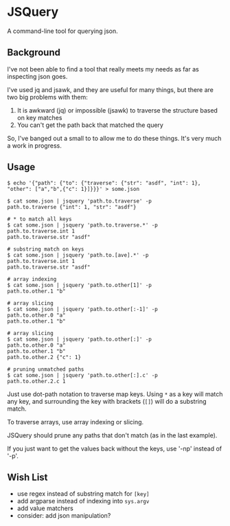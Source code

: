 JSQuery
=======

A command-line tool for querying json.

Background
----------

I've not been able to find a tool that really meets my needs as far as inspecting json goes.

I've used jq and jsawk, and they are useful for many things, but there are two big problems with them:

1. It is awkward (jq) or impossible (jsawk) to traverse the structure based on key matches
2. You can't get the path back that matched the query

So, I've banged out a small to to allow me to do these things. It's very much a work in progress.

Usage
-----

    $ echo '{"path": {"to": {"traverse": {"str": "asdf", "int": 1}, "other": ["a","b",{"c": 1}]}}}' > some.json

    $ cat some.json | jsquery 'path.to.traverse' -p
    path.to.traverse {"int": 1, "str": "asdf"}

    # * to match all keys
    $ cat some.json | jsquery 'path.to.traverse.*' -p
    path.to.traverse.int 1
    path.to.traverse.str "asdf"

    # substring match on keys
    $ cat some.json | jsquery 'path.to.[ave].*' -p
    path.to.traverse.int 1
    path.to.traverse.str "asdf"

    # array indexing
    $ cat some.json | jsquery 'path.to.other[1]' -p
    path.to.other.1 "b"
    
    # array slicing
    $ cat some.json | jsquery 'path.to.other[:-1]' -p
    path.to.other.0 "a"
    path.to.other.1 "b"

    # array slicing
    $ cat some.json | jsquery 'path.to.other[:]' -p
    path.to.other.0 "a"
    path.to.other.1 "b"
    path.to.other.2 {"c": 1}

    # pruning unmatched paths
    $ cat some.json | jsquery 'path.to.other[:].c' -p
    path.to.other.2.c 1

Just use dot-path notation to traverse map keys. Using `*` as a key will match any key, and surrounding the key with brackets (`[]`) will do a substring match.

To traverse arrays, use array indexing or slicing.

JSQuery should prune any paths that don't match (as in the last example).

If you just want to get the values back without the keys, use '-np' instead of '-p'.

Wish List
---------

* use regex instead of substring match for `[key]`
* add argparse instead of indexing into `sys.argv`
* add value matchers
* consider: add json manipulation?

